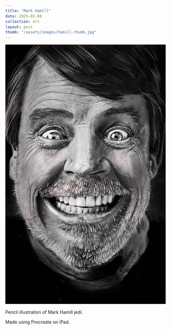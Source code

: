 ```yaml
---
title: "Mark Hamill"
date: 2025-02-08
collection: art
layout: post
thumb: "/assets/images/hamill-thumb.jpg"
---
```


![Mark Hamill](/assets/images/hamill-full.jpg)

Pencil illustration of Mark Hamill jedi. 

Made using Procreate on iPad. 